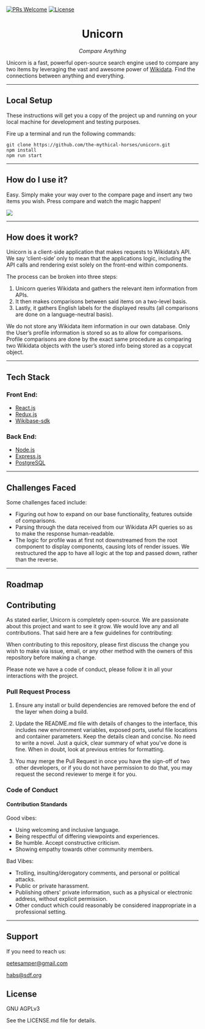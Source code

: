 [![PRs Welcome](https://img.shields.io/badge/PRs-welcome-brightgreen.svg?style=flat-square)](http://makeapullrequest.com)
[![License](https://img.shields.io/badge/license-GNU%20AGPLv3-blue)](https://choosealicense.com/licenses/agpl-3.0/)

<h1 style="text-align: center;">Unicorn</h1>

<p style="text-align: center;"><i>Compare Anything</i></p>

Unicorn is a fast, powerful open-source search engine used to compare any two items by leveraging the vast and
awesome power of [Wikidata](https://www.wikidata.org/wiki/Wikidata:Main_Page). Find the connections between anything and everything.

---

## Local Setup

These instructions will get you a copy of the project up and running on your local machine for development and testing purposes.

Fire up a terminal and run the following commands:

```
git clone https://github.com/the-mythical-horses/unicorn.git
npm install
npm run start
```

---

## How do I use it?

Easy. Simply make your way over to the compare page and insert any two items you wish. Press compare and watch the magic happen!

![](Unicorn-Gif_2.gif)

---

## How does it work?

Unicorn is a client-side application that makes requests to Wikidata’s API. We say ‘client-side’ only to mean that the applications logic, including the API calls and rendering exist solely on the front-end within components.

The process can be broken into three steps:

1. Unicorn queries Wikidata and gathers the relevant item information from APIs.
2. It then makes comparisons between said items on a two-level basis.
3. Lastly, it gathers English labels for the displayed results (all comparisons are done on a language-neutral basis).

We do not store any Wikidata item information in our own database. Only the User’s profile information is stored so as to allow for comparisons. Profile comparisons are done by the exact same procedure as comparing two Wikidata objects with the user’s stored info being stored as a copycat object.

---

## Tech Stack

### Front End:

- [React.js](https://reactjs.org/)
- [Redux.js](https://redux.js.org/)
- [Wikibase-sdk](https://github.com/maxlath/wikibase-sdk)

### Back End:

- [Node.js](https://nodejs.org/en/)
- [Express.js](https://expressjs.com/)
- [PostgreSQL](https://www.postgresql.org/)

---

## Challenges Faced

Some challenges faced include:

- Figuring out how to expand on our base functionality, features outside of comparisons.
- Parsing through the data received from our Wikidata API queries so as to make the response human-readable.
- The logic for profile was at first not downstreamed from the root component to display components, causing lots of render issues. We restructured the app to have all logic at the top and passed down, rather than the reverse.

---

## Roadmap

## Contributing

As stated earlier, Unicorn is completely open-source. We are passionate about this project and want to see it grow. We would love any and all contributions. That said here are a few guidelines for contributing:

When contributing to this repository, please first discuss the change you wish to make via issue, email, or any other method with the owners of this repository before making a change.

Please note we have a code of conduct, please follow it in all your interactions with the project.

### Pull Request Process

1. Ensure any install or build dependencies are removed before the end of the layer when doing a build.

2. Update the README.md file with details of changes to the interface, this includes new environment variables, exposed ports, useful file locations and container parameters. Keep the details clean and concise. No need to write a novel. Just a quick, clear summary of what you've done is fine. When in doubt, look at previous entries for formatting.

3. You may merge the Pull Request in once you have the sign-off of two other developers, or if you do not have permission to do that, you may request the second reviewer to merge it for you.

### Code of Conduct

#### Contribution Standards

Good vibes:

- Using welcoming and inclusive language.
- Being respectful of differing viewpoints and experiences.
- Be humble. Accept constructive criticism.
- Showing empathy towards other community members.

Bad Vibes:

- Trolling, insulting/derogatory comments, and personal or political attacks.
- Public or private harassment.
- Publishing others' private information, such as a physical or electronic address, without explicit permission.
- Other conduct which could reasonably be considered inappropriate in a professional setting.

---

## Support

If you need to reach us:

petesamper@gmail.com

habs@sdf.org

## License

GNU AGPLv3

See the LICENSE.md file for details.

